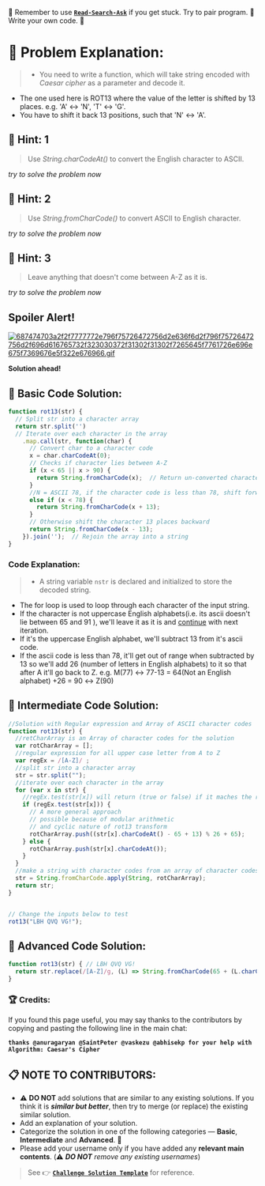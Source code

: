 :triangular_flag_on_post: Remember to use [**`Read-Search-Ask`**](http://github.com/FreeCodeCamp/FreeCodeCamp/wiki/How-to-get-help-when-you-get-stuck) if you get stuck. Try to pair program. :busts_in_silhouette: Write your own code. :memo:

# :checkered_flag: Problem Explanation:
> - You need to write a function, which will take string encoded with
*Caesar cipher* as a parameter and decode it.
- The one used here is ROT13 where the value of the letter is
shifted by 13 places.
e.g. 'A' ↔ 'N', 'T' ↔ 'G'.
- You have to shift it back 13 positions, such that 'N' ↔ 'A'.



## :speech_balloon: Hint: 1
> Use *String.charCodeAt()* to convert the English character to ASCII.

*try to solve the problem now*

## :speech_balloon: Hint: 2
> Use *String.fromCharCode()* to convert ASCII to English character.

*try to solve the problem now*

## :speech_balloon: Hint: 3
> Leave anything that doesn't come between A-Z as it is.

*try to solve the problem now*

## Spoiler Alert!
[![687474703a2f2f7777772e796f75726472756d2e636f6d2f796f75726472756d2f696d616765732f323030372f31302f31302f7265645f7761726e696e675f7369676e5f322e676966.gif](https://files.gitter.im/FreeCodeCamp/Wiki/nlOm/thumb/687474703a2f2f7777772e796f75726472756d2e636f6d2f796f75726472756d2f696d616765732f323030372f31302f31302f7265645f7761726e696e675f7369676e5f322e676966.gif)](https://files.gitter.im/FreeCodeCamp/Wiki/nlOm/687474703a2f2f7777772e796f75726472756d2e636f6d2f796f75726472756d2f696d616765732f323030372f31302f31302f7265645f7761726e696e675f7369676e5f322e676966.gif)

**Solution ahead!**

## :beginner: Basic Code Solution:

```js
function rot13(str) {
  // Split str into a character array
  return str.split('')
  // Iterate over each character in the array
    .map.call(str, function(char) {
      // Convert char to a character code
      x = char.charCodeAt(0);
      // Checks if character lies between A-Z
      if (x < 65 || x > 90) {
        return String.fromCharCode(x);  // Return un-converted character
      }
      //N = ASCII 78, if the character code is less than 78, shift forward 13 places
      else if (x < 78) {
        return String.fromCharCode(x + 13);
      }
      // Otherwise shift the character 13 places backward
      return String.fromCharCode(x - 13);
    }).join('');  // Rejoin the array into a string
}
```

### Code Explanation:
> - A string variable `nstr` is declared and initialized to store the
decoded string.
- The for loop is used to loop through each character of the input string.
- If the character is not uppercase English alphabets(i.e. its ascii doesn't lie between 65 and 91 ), we'll leave it
as it is and [continue](https://developer.mozilla.org/en-US/docs/Web/JavaScript/Reference/Statements/continue) with next iteration.
- If it's the uppercase English alphabet, we'll subtract 13 from it's
ascii code.
- If the ascii code is less than 78, it'll get out of
range when subtracted by 13 so we'll add 26 (number of letters in English alphabets) to it so that after A it'll go back to Z.
e.g. M(77) ↔ 77-13 = 64(Not an English alphabet) +26 = 90 ↔ Z(90)


## :sunflower: Intermediate Code Solution:

```js
//Solution with Regular expression and Array of ASCII character codes
function rot13(str) {
  //retCharArray is an Array of character codes for the solution
  var rotCharArray = [];
  //regular expression for all upper case letter from A to Z
  var regEx = /[A-Z]/ ;
  //split str into a character array
  str = str.split("");
  //iterate over each character in the array
  for (var x in str) {
    //regEx.test(str[x]) will return (true or false) if it maches the regEx or not
    if (regEx.test(str[x])) {
      // A more general approach
      // possible because of modular arithmetic 
      // and cyclic nature of rot13 transform
      rotCharArray.push((str[x].charCodeAt() - 65 + 13) % 26 + 65);
    } else {
      rotCharArray.push(str[x].charCodeAt());
    }
  }
  //make a string with character codes from an array of character codes
  str = String.fromCharCode.apply(String, rotCharArray);
  return str;
}


// Change the inputs below to test
rot13("LBH QVQ VG!");
```


## :rotating_light: Advanced Code Solution:

```js
function rot13(str) { // LBH QVQ VG!
  return str.replace(/[A-Z]/g, (L) => String.fromCharCode(65 + (L.charCodeAt(0) - 65 + 13) % 26));
}
```


### :trophy: Credits:
If you found this page useful, you may say thanks to the contributors by copying and pasting the following line in the main chat:

**`thanks @anuragaryan @SaintPeter @vaskezu @abhisekp for your help with Algorithm: Caesar's Cipher`**

## :clipboard: NOTE TO CONTRIBUTORS:
- :warning: **DO NOT** add solutions that are similar to any existing solutions. If you think it is ***similar but better***, then try to merge (or replace) the existing similar solution.
- Add an explanation of your solution.
- Categorize the solution in one of the following categories &mdash; **Basic**, **Intermediate** and **Advanced**. :traffic_light:
- Please add your username only if you have added any **relevant main contents**. (:warning: ***DO NOT*** *remove any existing usernames*)

> See :point_right: [**`Challenge Solution Template`**](Challenge-Solution-Template) for reference.
